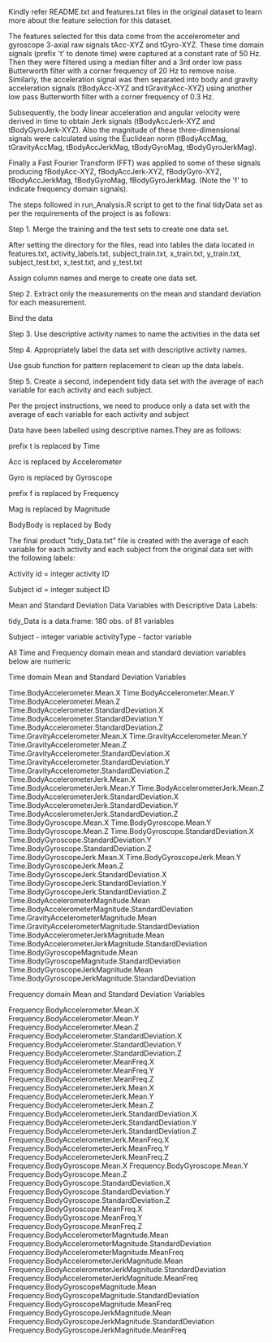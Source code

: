 Kindly refer README.txt and features.txt files in the original dataset to learn more about the feature selection for this dataset.

The features selected for this data come from the accelerometer and gyroscope 3-axial raw signals tAcc-XYZ and tGyro-XYZ. These time domain signals (prefix 't' to denote time) were captured at a constant rate of 50 Hz. Then they were filtered using a median filter and a 3rd order low pass Butterworth filter with a corner frequency of 20 Hz to remove noise. Similarly, the acceleration signal was then separated into body and gravity acceleration signals (tBodyAcc-XYZ and tGravityAcc-XYZ) using another low pass Butterworth filter with a corner frequency of 0.3 Hz.

Subsequently, the body linear acceleration and angular velocity were derived in time to obtain Jerk signals (tBodyAccJerk-XYZ and tBodyGyroJerk-XYZ). Also the magnitude of these three-dimensional signals were calculated using the Euclidean norm (tBodyAccMag, tGravityAccMag, tBodyAccJerkMag, tBodyGyroMag, tBodyGyroJerkMag).

Finally a Fast Fourier Transform (FFT) was applied to some of these signals producing fBodyAcc-XYZ, fBodyAccJerk-XYZ, fBodyGyro-XYZ, fBodyAccJerkMag, fBodyGyroMag, fBodyGyroJerkMag. (Note the 'f' to indicate frequency domain signals).

The steps followed in run_Analysis.R script to get to the final tidyData set as per the requirements of the project is as follows:

Step 1. Merge the training and the test sets to create one data set.

After setting the directory for the files, read into tables the data located in features.txt, activity_labels.txt, subject_train.txt, x_train.txt, y_train.txt, subject_test.txt, x_test.txt, and y_test.txt

Assign column names and merge to create one data set.

Step 2. Extract only the measurements on the mean and standard deviation for each measurement.

Bind the data

Step 3. Use descriptive activity names to name the activities in the data set

Step 4. Appropriately label the data set with descriptive activity names.

Use gsub function for pattern replacement to clean up the data labels.

Step 5. Create a second, independent tidy data set with the average of each variable for each activity and each subject.

Per the project instructions, we need to produce only a data set with the average of each variable for each activity and subject

Data have been labelled using descriptive names.They are as follows:

prefix t is replaced by Time

Acc is replaced by Accelerometer

Gyro is replaced by Gyroscope

prefix f is replaced by Frequency

Mag is replaced by Magnitude

BodyBody is replaced by Body

The final product "tidy_Data.txt" file is created with the average of each variable for each activity and each subject from the original data set with the following labels:

Activity id = integer activity ID

Subject id = integer subject ID

Mean and Standard Deviation Data Variables with Descriptive Data Labels:

tidy_Data is a data.frame:	180 obs. of  81 variables


Subject	- integer variable
activityType - factor variable

All Time and Frequency domain mean and standard deviation variables below are numeric

Time domain Mean and Standard Deviation Variables

Time.BodyAccelerometer.Mean.X
Time.BodyAccelerometer.Mean.Y
Time.BodyAccelerometer.Mean.Z
Time.BodyAccelerometer.StandardDeviation.X
Time.BodyAccelerometer.StandardDeviation.Y
Time.BodyAccelerometer.StandardDeviation.Z
Time.GravityAccelerometer.Mean.X
Time.GravityAccelerometer.Mean.Y
Time.GravityAccelerometer.Mean.Z
Time.GravityAccelerometer.StandardDeviation.X
Time.GravityAccelerometer.StandardDeviation.Y
Time.GravityAccelerometer.StandardDeviation.Z
Time.BodyAccelerometerJerk.Mean.X
Time.BodyAccelerometerJerk.Mean.Y
Time.BodyAccelerometerJerk.Mean.Z
Time.BodyAccelerometerJerk.StandardDeviation.X
Time.BodyAccelerometerJerk.StandardDeviation.Y
Time.BodyAccelerometerJerk.StandardDeviation.Z
Time.BodyGyroscope.Mean.X
Time.BodyGyroscope.Mean.Y
Time.BodyGyroscope.Mean.Z
Time.BodyGyroscope.StandardDeviation.X
Time.BodyGyroscope.StandardDeviation.Y
Time.BodyGyroscope.StandardDeviation.Z
Time.BodyGyroscopeJerk.Mean.X
Time.BodyGyroscopeJerk.Mean.Y
Time.BodyGyroscopeJerk.Mean.Z
Time.BodyGyroscopeJerk.StandardDeviation.X
Time.BodyGyroscopeJerk.StandardDeviation.Y
Time.BodyGyroscopeJerk.StandardDeviation.Z
Time.BodyAccelerometerMagnitude.Mean
Time.BodyAccelerometerMagnitude.StandardDeviation
Time.GravityAccelerometerMagnitude.Mean
Time.GravityAccelerometerMagnitude.StandardDeviation
Time.BodyAccelerometerJerkMagnitude.Mean
Time.BodyAccelerometerJerkMagnitude.StandardDeviation
Time.BodyGyroscopeMagnitude.Mean
Time.BodyGyroscopeMagnitude.StandardDeviation
Time.BodyGyroscopeJerkMagnitude.Mean
Time.BodyGyroscopeJerkMagnitude.StandardDeviation

Frequency domain Mean and Standard Deviation Variables

Frequency.BodyAccelerometer.Mean.X
Frequency.BodyAccelerometer.Mean.Y
Frequency.BodyAccelerometer.Mean.Z
Frequency.BodyAccelerometer.StandardDeviation.X
Frequency.BodyAccelerometer.StandardDeviation.Y
Frequency.BodyAccelerometer.StandardDeviation.Z
Frequency.BodyAccelerometer.MeanFreq.X
Frequency.BodyAccelerometer.MeanFreq.Y
Frequency.BodyAccelerometer.MeanFreq.Z
Frequency.BodyAccelerometerJerk.Mean.X
Frequency.BodyAccelerometerJerk.Mean.Y
Frequency.BodyAccelerometerJerk.Mean.Z
Frequency.BodyAccelerometerJerk.StandardDeviation.X
Frequency.BodyAccelerometerJerk.StandardDeviation.Y
Frequency.BodyAccelerometerJerk.StandardDeviation.Z
Frequency.BodyAccelerometerJerk.MeanFreq.X
Frequency.BodyAccelerometerJerk.MeanFreq.Y
Frequency.BodyAccelerometerJerk.MeanFreq.Z
Frequency.BodyGyroscope.Mean.X
Frequency.BodyGyroscope.Mean.Y
Frequency.BodyGyroscope.Mean.Z
Frequency.BodyGyroscope.StandardDeviation.X
Frequency.BodyGyroscope.StandardDeviation.Y
Frequency.BodyGyroscope.StandardDeviation.Z
Frequency.BodyGyroscope.MeanFreq.X
Frequency.BodyGyroscope.MeanFreq.Y
Frequency.BodyGyroscope.MeanFreq.Z
Frequency.BodyAccelerometerMagnitude.Mean
Frequency.BodyAccelerometerMagnitude.StandardDeviation
Frequency.BodyAccelerometerMagnitude.MeanFreq
Frequency.BodyAccelerometerJerkMagnitude.Mean
Frequency.BodyAccelerometerJerkMagnitude.StandardDeviation
Frequency.BodyAccelerometerJerkMagnitude.MeanFreq
Frequency.BodyGyroscopeMagnitude.Mean
Frequency.BodyGyroscopeMagnitude.StandardDeviation
Frequency.BodyGyroscopeMagnitude.MeanFreq
Frequency.BodyGyroscopeJerkMagnitude.Mean
Frequency.BodyGyroscopeJerkMagnitude.StandardDeviation
Frequency.BodyGyroscopeJerkMagnitude.MeanFreq
